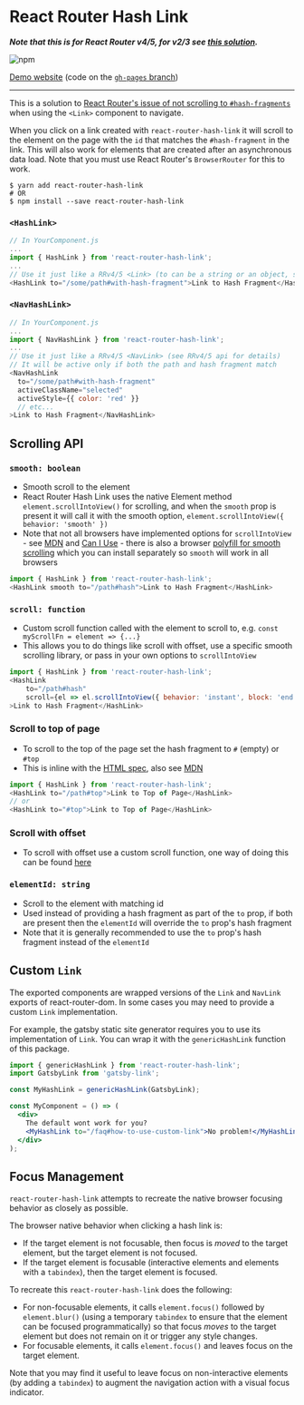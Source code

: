# React Router Hash Link

***Note that this is for React Router v4/5, for v2/3 see [this solution](https://github.com/rafgraph/react-router-hash-link/tree/react-router-v2/3).***

![npm](https://img.shields.io/npm/dm/react-router-hash-link?label=npm)

[Demo website](https://react-router-hash-link.rafgraph.dev/) (code on the [`gh-pages` branch](https://github.com/rafgraph/react-router-hash-link/tree/gh-pages))

---

This is a solution to [React Router's issue of not scrolling to `#hash-fragments`](https://github.com/reactjs/react-router/issues/394#issuecomment-220221604) when using the `<Link>` component to navigate.

When you click on a link created with `react-router-hash-link` it will scroll to the element on the page with the `id` that matches the `#hash-fragment` in the link. This will also work for elements that are created after an asynchronous data load. Note that you must use React Router's `BrowserRouter` for this to work.

```shell
$ yarn add react-router-hash-link
# OR
$ npm install --save react-router-hash-link
```

### `<HashLink>`
```javascript
// In YourComponent.js
...
import { HashLink } from 'react-router-hash-link';
...
// Use it just like a RRv4/5 <Link> (to can be a string or an object, see RRv4/5 api for details)
<HashLink to="/some/path#with-hash-fragment">Link to Hash Fragment</HashLink>
```


### `<NavHashLink>`
```javascript
// In YourComponent.js
...
import { NavHashLink } from 'react-router-hash-link';
...
// Use it just like a RRv4/5 <NavLink> (see RRv4/5 api for details)
// It will be active only if both the path and hash fragment match 
<NavHashLink
  to="/some/path#with-hash-fragment"
  activeClassName="selected"
  activeStyle={{ color: 'red' }}
  // etc...
>Link to Hash Fragment</NavHashLink>
```

## Scrolling API
### `smooth: boolean`
- Smooth scroll to the element
- React Router Hash Link uses the native Element method `element.scrollIntoView()` for scrolling, and when the `smooth` prop is present it will call it with the smooth option, `element.scrollIntoView({ behavior: 'smooth' })`
- Note that not all browsers have implemented options for `scrollIntoView` - see [MDN](https://developer.mozilla.org/en-US/docs/Web/API/Element/scrollIntoView) and [Can I Use](https://caniuse.com/#feat=scrollintoview) - there is also a browser [polyfill for smooth scrolling](https://github.com/iamdustan/smoothscroll) which you can install separately so `smooth` will work in all browsers
```js
import { HashLink } from 'react-router-hash-link';
<HashLink smooth to="/path#hash">Link to Hash Fragment</HashLink>
```

### `scroll: function`
- Custom scroll function called with the element to scroll to, e.g. `const myScrollFn = element => {...}`
- This allows you to do things like scroll with offset, use a specific smooth scrolling library, or pass in your own options to `scrollIntoView`
```js
import { HashLink } from 'react-router-hash-link';
<HashLink
    to="/path#hash"
    scroll={el => el.scrollIntoView({ behavior: 'instant', block: 'end' })}
>Link to Hash Fragment</HashLink>
```

### Scroll to top of page
- To scroll to the top of the page set the hash fragment to `#` (empty) or `#top`
- This is inline with the [HTML spec](https://html.spec.whatwg.org/multipage/browsing-the-web.html#target-element), also see [MDN](https://developer.mozilla.org/en-US/docs/Web/HTML/Element/a#Linking_to_an_element_on_the_same_page)
```js
import { HashLink } from 'react-router-hash-link';
<HashLink to="/path#top">Link to Top of Page</HashLink>
// or
<HashLink to="#top">Link to Top of Page</HashLink>
```

### Scroll with offset
- To scroll with offset use a custom scroll function, one way of doing this can be found [here](https://github.com/rafgraph/react-router-hash-link/issues/25#issuecomment-536688104)

### `elementId: string`
- Scroll to the element with matching id
- Used instead of providing a hash fragment as part of the `to` prop, if both are present then the `elementId` will override the `to` prop's hash fragment
- Note that it is generally recommended to use the `to` prop's hash fragment instead of the `elementId`


## Custom `Link`

The exported components are wrapped versions of the `Link` and `NavLink` exports of react-router-dom. In some cases you may need to provide a custom `Link` implementation.

For example, the gatsby static site generator requires you to use its implementation of `Link`. You can wrap it with the `genericHashLink` function of this package.

```jsx
import { genericHashLink } from 'react-router-hash-link';
import GatsbyLink from 'gatsby-link';

const MyHashLink = genericHashLink(GatsbyLink);

const MyComponent = () => (
  <div>
    The default wont work for you?
    <MyHashLink to="/faq#how-to-use-custom-link">No problem!</MyHashLink>
  </div>
);
```

## Focus Management

`react-router-hash-link` attempts to recreate the native browser focusing behavior as closely as possible.

The browser native behavior when clicking a hash link is:
- If the target element is not  focusable, then focus is _moved_ to the target element, but the target element is not focused.
- If the target element is focusable (interactive elements and elements with a `tabindex`), then the target element is focused.

To recreate this `react-router-hash-link` does the following:
- For non-focusable elements, it calls `element.focus()` followed by `element.blur()` (using a temporary `tabindex` to ensure that the element can be focused programmatically) so that focus _moves_ to the target element but does not remain on it or trigger any style changes.
- For focusable elements, it calls `element.focus()` and leaves focus on the target element.

Note that you may find it useful to leave focus on non-interactive elements (by adding a `tabindex`) to augment the navigation action with a visual focus indicator.
